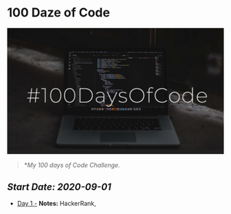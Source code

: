 # 100 Daze of Code

![logo](https://github.com/seraph76/100-Daze-of-Code/blob/master/_resources/screenshot.jpg) 

> **My 100 days of Code Challenge.*

*_Start Date: 2020-09-01_*
---
* [Day 1 -](100-Daze-of-Code/blob/master/Day-01/Day-01.md) **Notes:** HackerRank, 